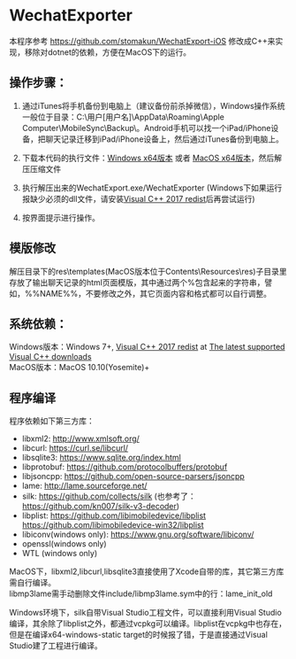 # WechatExporter

本程序参考 https://github.com/stomakun/WechatExport-iOS 修改成C++来实现，移除对dotnet的依赖，方便在MacOS下的运行。

## 操作步骤：
1. 通过iTunes将手机备份到电脑上（建议备份前杀掉微信），Windows操作系统一般位于目录：C:\用户[用户名]\AppData\Roaming\Apple Computer\MobileSync\Backup\。Android手机可以找一个iPad/iPhone设备，把聊天记录迁移到iPad/iPhone设备上，然后通过iTunes备份到电脑上。

2. 下载本代码的执行文件：[Windows x64版本](https://github.com/BlueMatthew/WechatExporter/releases/download/v1.1/v1.1_x64_win.zip) 或者 [MacOS x64版本](https://github.com/BlueMatthew/WechatExporter/releases/download/v1.1/v1.1_x64_macos.zip)，然后解压压缩文件

3. 执行解压出来的WechatExport.exe/WechatExporter (Windows下如果运行报缺少必须的dll文件，请安装[Visual C++ 2017 redist](https://aka.ms/vs/16/release/vc_redist.x64.exe)后再尝试运行)

4. 按界面提示进行操作。

## 模版修改
解压目录下的res\templates(MacOS版本位于Contents\Resources\res)子目录里存放了输出聊天记录的html页面模版，其中通过两个%包含起来的字符串，譬如，%%NAME%%，不要修改之外，其它页面内容和格式都可以自行调整。

## 系统依赖：
Windows版本：Windows 7+, [Visual C++ 2017 redist](https://aka.ms/vs/16/release/vc_redist.x64.exe) at [The latest supported Visual C++ downloads](https://support.microsoft.com/en-us/help/2977003/the-latest-supported-visual-c-downloads)  
MacOS版本：MacOS 10.10(Yosemite)+


## 程序编译
程序依赖如下第三方库：
- libxml2: http://www.xmlsoft.org/  
- libcurl: https://curl.se/libcurl/  
- libsqlite3: https://www.sqlite.org/index.html   
- libprotobuf: https://github.com/protocolbuffers/protobuf  
- libjsoncpp: https://github.com/open-source-parsers/jsoncpp  
- lame: http://lame.sourceforge.net/ 
- silk: https://github.com/collects/silk (也参考了： https://github.com/kn007/silk-v3-decoder)  
- libplist: https://github.com/libimobiledevice/libplist  https://github.com/libimobiledevice-win32/libplist  
- libiconv(windows only): https://www.gnu.org/software/libiconv/  
- openssl(windows only)  
- WTL (windows only)

MacOS下，libxml2,libcurl,libsqlite3直接使用了Xcode自带的库，其它第三方库需自行编译。  
libmp3lame需手动删除文件include/libmp3lame.sym中的行：lame_init_old  

Windows环境下，silk自带Visual Studio工程文件，可以直接利用Visual Studio编译，其余除了libplist之外，都通过vcpkg可以编译。libplist在vcpkg中也存在，但是在编译x64-windows-static target的时候报了错，于是直接通过Visual Studio建了工程进行编译。
